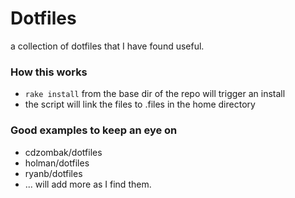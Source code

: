 Dotfiles
=======
a collection of dotfiles that I have found useful.

### How this works
* `rake install` from the base dir of the repo will trigger an install
* the script will link the files to .files in the home directory

### Good examples to keep an eye on
* cdzombak/dotfiles
* holman/dotfiles
* ryanb/dotfiles
* ... will add more as I find them.
